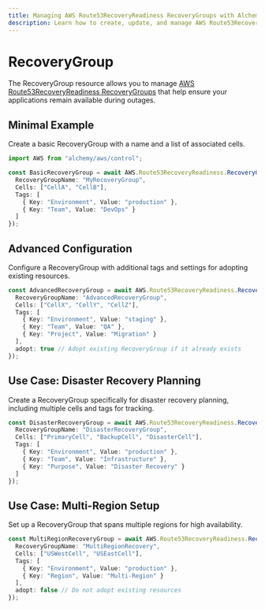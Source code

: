 ```yaml
---
title: Managing AWS Route53RecoveryReadiness RecoveryGroups with Alchemy
description: Learn how to create, update, and manage AWS Route53RecoveryReadiness RecoveryGroups using Alchemy Cloud Control.
---
```


# RecoveryGroup

The RecoveryGroup resource allows you to manage [AWS Route53RecoveryReadiness RecoveryGroups](https://docs.aws.amazon.com/route53recoveryreadiness/latest/userguide/) that help ensure your applications remain available during outages.

## Minimal Example

Create a basic RecoveryGroup with a name and a list of associated cells.

```ts
import AWS from "alchemy/aws/control";

const BasicRecoveryGroup = await AWS.Route53RecoveryReadiness.RecoveryGroup("BasicRecoveryGroup", {
  RecoveryGroupName: "MyRecoveryGroup",
  Cells: ["CellA", "CellB"],
  Tags: [
    { Key: "Environment", Value: "production" },
    { Key: "Team", Value: "DevOps" }
  ]
});
```

## Advanced Configuration

Configure a RecoveryGroup with additional tags and settings for adopting existing resources.

```ts
const AdvancedRecoveryGroup = await AWS.Route53RecoveryReadiness.RecoveryGroup("AdvancedRecoveryGroup", {
  RecoveryGroupName: "AdvancedRecoveryGroup",
  Cells: ["CellX", "CellY", "CellZ"],
  Tags: [
    { Key: "Environment", Value: "staging" },
    { Key: "Team", Value: "QA" },
    { Key: "Project", Value: "Migration" }
  ],
  adopt: true // Adopt existing RecoveryGroup if it already exists
});
```

## Use Case: Disaster Recovery Planning

Create a RecoveryGroup specifically for disaster recovery planning, including multiple cells and tags for tracking.

```ts
const DisasterRecoveryGroup = await AWS.Route53RecoveryReadiness.RecoveryGroup("DisasterRecoveryGroup", {
  RecoveryGroupName: "DisasterRecoveryGroup",
  Cells: ["PrimaryCell", "BackupCell", "DisasterCell"],
  Tags: [
    { Key: "Environment", Value: "production" },
    { Key: "Team", Value: "Infrastructure" },
    { Key: "Purpose", Value: "Disaster Recovery" }
  ]
});
```

## Use Case: Multi-Region Setup

Set up a RecoveryGroup that spans multiple regions for high availability.

```ts
const MultiRegionRecoveryGroup = await AWS.Route53RecoveryReadiness.RecoveryGroup("MultiRegionRecoveryGroup", {
  RecoveryGroupName: "MultiRegionRecovery",
  Cells: ["USWestCell", "USEastCell"],
  Tags: [
    { Key: "Environment", Value: "production" },
    { Key: "Region", Value: "Multi-Region" }
  ],
  adopt: false // Do not adopt existing resources
});
```